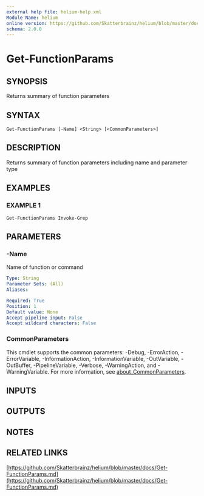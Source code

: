 ```yaml
---
external help file: helium-help.xml
Module Name: helium
online version: https://github.com/Skatterbrainz/helium/blob/master/docs/Get-FunctionParams.md
schema: 2.0.0
---
```


# Get-FunctionParams

## SYNOPSIS
Returns summary of function parameters

## SYNTAX

```
Get-FunctionParams [-Name] <String> [<CommonParameters>]
```

## DESCRIPTION
Returns summary of function parameters including name and parameter type

## EXAMPLES

### EXAMPLE 1
```
Get-FunctionParams Invoke-Grep
```

## PARAMETERS

### -Name
Name of function or command

```yaml
Type: String
Parameter Sets: (All)
Aliases:

Required: True
Position: 1
Default value: None
Accept pipeline input: False
Accept wildcard characters: False
```

### CommonParameters
This cmdlet supports the common parameters: -Debug, -ErrorAction, -ErrorVariable, -InformationAction, -InformationVariable, -OutVariable, -OutBuffer, -PipelineVariable, -Verbose, -WarningAction, and -WarningVariable. For more information, see [about_CommonParameters](http://go.microsoft.com/fwlink/?LinkID=113216).

## INPUTS

## OUTPUTS

## NOTES

## RELATED LINKS

[https://github.com/Skatterbrainz/helium/blob/master/docs/Get-FunctionParams.md](https://github.com/Skatterbrainz/helium/blob/master/docs/Get-FunctionParams.md)

